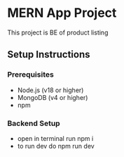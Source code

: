 # MERN App Project

This project is BE of product listing

## Setup Instructions

### Prerequisites

- Node.js (v18 or higher)
- MongoDB (v4 or higher)
- npm

### Backend Setup

- open in terminal run npm i
- to run dev do npm run dev

